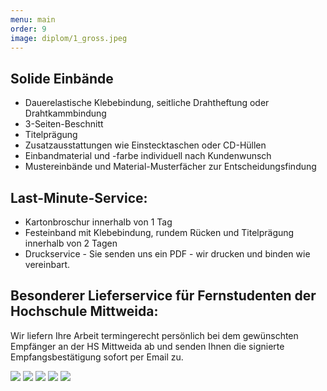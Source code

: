 ```yaml
---
menu: main
order: 9
image: diplom/1_gross.jpeg
---
```

## Solide Einbände

- Dauerelastische Klebebindung, seitliche Drahtheftung oder Drahtkammbindung
- 3-Seiten-Beschnitt
- Titelprägung
- Zusatzausstattungen wie Einstecktaschen oder CD-Hüllen
- Einbandmaterial und -farbe individuell nach Kundenwunsch
- Mustereinbände und Material-Musterfächer zur Entscheidungsfindung

## Last-Minute-Service:
- Kartonbroschur innerhalb von 1 Tag
- Festeinband mit Klebebindung, rundem Rücken und Titelprägung innerhalb von 2 Tagen
- Druckservice - Sie senden uns ein PDF - wir drucken und binden wie vereinbart.

## Besonderer Lieferservice für Fernstudenten der Hochschule Mittweida:
Wir liefern Ihre Arbeit termingerecht persönlich bei dem gewünschten Empfänger an der HS Mittweida ab und senden Ihnen die signierte Empfangsbestätigung sofort per Email zu.

![](diplom/2_gross.jpeg)
![](diplom/3_gross.jpeg)
![](diplom/4_gross.jpeg)
![](diplom/5_gross.jpeg)
![](diplom/6_gross.jpeg)